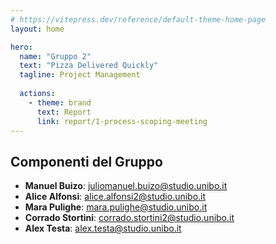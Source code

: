 ```yaml
---
# https://vitepress.dev/reference/default-theme-home-page
layout: home

hero:
  name: "Gruppo 2"
  text: "Pizza Delivered Quickly"
  tagline: Project Management
  
  actions:
    - theme: brand
      text: Report
      link: report/1-process-scoping-meeting
---
```


## Componenti del Gruppo

- **Manuel Buizo**: juliomanuel.buizo@studio.unibo.it 
- **Alice Alfonsi**: alice.alfonsi2@studio.unibo.it
- **Mara Pulighe**: mara.pulighe@studio.unibo.it
- **Corrado Stortini**: corrado.stortini2@studio.unibo.it
- **Alex Testa**: alex.testa@studio.unibo.it
